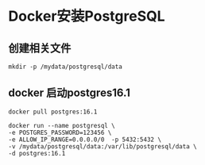 # Docker安装PostgreSQL

## 创建相关文件

```shell:no-line-numbers
mkdir -p /mydata/postgresql/data
```

## docker 启动postgres16.1

```shell:no-line-numbers
docker pull postgres:16.1

docker run --name postgresql \
-e POSTGRES_PASSWORD=123456 \
-e ALLOW_IP_RANGE=0.0.0.0/0  -p 5432:5432 \
-v /mydata/postgresql/data:/var/lib/postgresql/data \
-d postgres:16.1
```